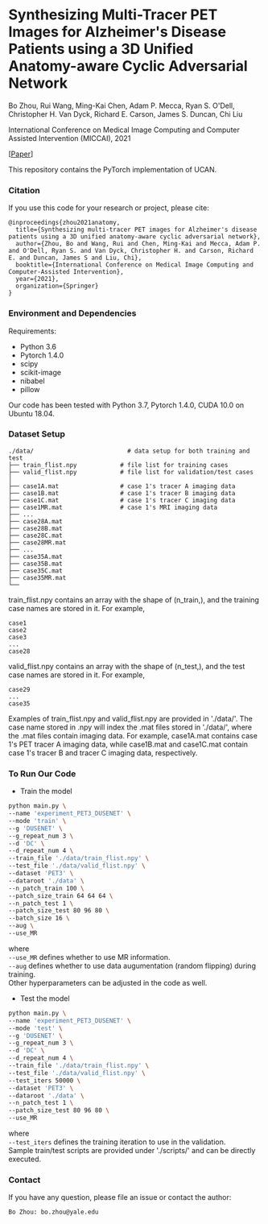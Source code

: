 # Synthesizing Multi-Tracer PET Images for Alzheimer's Disease Patients using a 3D Unified Anatomy-aware Cyclic Adversarial Network

Bo Zhou, Rui Wang, Ming-Kai Chen, Adam P. Mecca, Ryan S. O'Dell, Christopher H. Van Dyck, Richard E. Carson, James S. Duncan, Chi Liu

International Conference on Medical Image Computing and Computer Assisted Intervention (MICCAI), 2021

[[Paper](https://arxiv.org/abs/2107.05491)]

This repository contains the PyTorch implementation of UCAN.

### Citation
If you use this code for your research or project, please cite:

    @inproceedings{zhou2021anatomy,
      title={Synthesizing multi-tracer PET images for Alzheimer's disease patients using a 3D unified anatomy-aware cyclic adversarial network},
      author={Zhou, Bo and Wang, Rui and Chen, Ming-Kai and Mecca, Adam P. and O'Dell, Ryan S. and Van Dyck, Christopher H. and Carson, Richard E. and Duncan, James S and Liu, Chi},
      booktitle={International Conference on Medical Image Computing and Computer-Assisted Intervention},
      year={2021},
      organization={Springer}
    }


### Environment and Dependencies
Requirements:
* Python 3.6
* Pytorch 1.4.0
* scipy
* scikit-image
* nibabel
* pillow

Our code has been tested with Python 3.7, Pytorch 1.4.0, CUDA 10.0 on Ubuntu 18.04.


### Dataset Setup
    ./data/                          # data setup for both training and test
    ├── train_flist.npy            # file list for training cases
    ├── valid_flist.npy            # file list for validation/test cases
    │
    ├── case1A.mat                 # case 1's tracer A imaging data
    ├── case1B.mat                 # case 1's tracer B imaging data
    ├── case1C.mat                 # case 1's tracer C imaging data
    ├── case1MR.mat                # case 1's MRI imaging data
    ├── ...
    ├── case28A.mat   
    ├── case28B.mat 
    ├── case28C.mat 
    ├── case28MR.mat  
    ├── ...
    ├── case35A.mat   
    ├── case35B.mat 
    ├── case35C.mat
    ├── case35MR.mat       
    └── 

train_flist.npy contains an array with the shape of (n_train,), and the training case names are stored in it. For example,

    case1 
    case2
    case3 
    ...
    case28    

valid_flist.npy contains an array with the shape of (n_test,), and the test case names are stored in it. For example,

    case29
    ...
    case35  

Examples of train_flist.npy and valid_flist.npy are provided in './data/'. The case name stored in .npy will index the .mat files stored in './data/', where the .mat files contain imaging data. For example, case1A.mat contains case 1's PET tracer A imaging data, while case1B.mat and case1C.mat contain case 1's tracer B and tracer C imaging data, respectively.


### To Run Our Code
- Train the model
```bash
python main.py \
--name 'experiment_PET3_DUSENET' \
--mode 'train' \
--g 'DUSENET' \
--g_repeat_num 3 \
--d 'DC' \
--d_repeat_num 4 \
--train_file './data/train_flist.npy' \
--test_file './data/valid_flist.npy' \
--dataset 'PET3' \
--dataroot './data' \
--n_patch_train 100 \
--patch_size_train 64 64 64 \
--n_patch_test 1 \
--patch_size_test 80 96 80 \
--batch_size 16 \
--aug \
--use_MR
```
where \
`--use_MR` defines whether to use MR information. \
`--aug` defines whether to use data augumentation (random flipping) during training. \
Other hyperparameters can be adjusted in the code as well.

- Test the model
```bash
python main.py \
--name 'experiment_PET3_DUSENET' \
--mode 'test' \
--g 'DUSENET' \
--g_repeat_num 3 \
--d 'DC' \
--d_repeat_num 4 \
--train_file './data/train_flist.npy' \
--test_file './data/valid_flist.npy' \
--test_iters 50000 \
--dataset 'PET3' \
--dataroot './data' \
--n_patch_test 1 \
--patch_size_test 80 96 80 \
--use_MR
```
where \
`--test_iters` defines the training iteration to use in the validation. \
Sample train/test scripts are provided under './scripts/' and can be directly executed.


### Contact 
If you have any question, please file an issue or contact the author:
```
Bo Zhou: bo.zhou@yale.edu
```